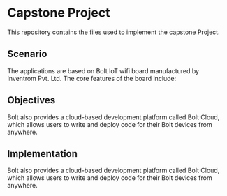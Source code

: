 # Capstone Project

This repository contains the files used to implement the capstone Project. 


## Scenario
The applications are based on Bolt IoT wifi board manufactured by Inventrom Pvt. Ltd. The core features of the board include: 

## Objectives
Bolt also provides a cloud-based development platform called Bolt Cloud, which allows users to write and deploy code for their Bolt devices from anywhere.

## Implementation
Bolt also provides a cloud-based development platform called Bolt Cloud, which allows users to write and deploy code for their Bolt devices from anywhere.
